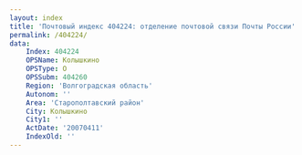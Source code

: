 ```yaml
---
layout: index
title: 'Почтовый индекс 404224: отделение почтовой связи Почты России'
permalink: /404224/
data:
    Index: 404224
    OPSName: Колышкино
    OPSType: О
    OPSSubm: 404260
    Region: 'Волгоградская область'
    Autonom: ''
    Area: 'Старополтавский район'
    City: Колышкино
    City1: ''
    ActDate: '20070411'
    IndexOld: ''
---
```

